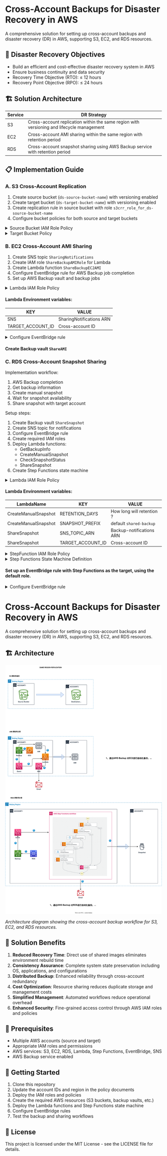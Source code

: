 # Cross-Account Backups for Disaster Recovery in AWS

A comprehensive solution for setting up cross-account backups and disaster recovery (DR) in AWS, supporting S3, EC2, and RDS resources.

## 🎯 Disaster Recovery Objectives

- Build an efficient and cost-effective disaster recovery system in AWS
- Ensure business continuity and data security
- Recovery Time Objective (RTO): ≤ 12 hours
- Recovery Point Objective (RPO): ≤ 24 hours

## 🏗️ Solution Architecture

| Service | DR Strategy |
|---------|-------------|
| S3 | Cross-account replication within the same region with versioning and lifecycle management |
| EC2 | Cross-account AMI sharing within the same region with retention period |
| RDS | Cross-account snapshot sharing using AWS Backup service with retention period |

## 📋 Implementation Guide

### A. S3 Cross-Account Replication

1. Create source bucket (`ds-source-bucket-name`) with versioning enabled
2. Create target bucket (`ds-target-bucket-name`) with versioning enabled
3. Create replication rule in source bucket with role `s3crr_role_for_ds-source-bucket-name`
4. Configure bucket policies for both source and target buckets

<details>
<summary>Source Bucket IAM Role Policy</summary>

```json
{
    "Version": "2012-10-17",
    "Statement": [
        {
            "Action": [
                "s3:ListBucket",
                "s3:GetReplicationConfiguration",
                "s3:GetObjectVersionForReplication",
                "s3:GetObjectVersionAcl",
                "s3:GetObjectVersionTagging",
                "s3:GetObjectRetention",
                "s3:GetObjectLegalHold"
            ],
            "Effect": "Allow",
            "Resource": [
                "arn:aws-cn:s3:::ds-source-bucket-name",
                "arn:aws-cn:s3:::ds-source-bucket-name/*",
                "arn:aws-cn:s3:::ds-target-bucket-name",
                "arn:aws-cn:s3:::ds-target-bucket-name/*"
            ]
        },
        {
            "Action": [
                "s3:ReplicateObject",
                "s3:ReplicateDelete",
                "s3:ReplicateTags",
                "s3:ObjectOwnerOverrideToBucketOwner"
            ],
            "Effect": "Allow",
            "Resource": [
                "arn:aws-cn:s3:::ds-source-bucket-name/*",
                "arn:aws-cn:s3:::ds-target-bucket-name/*"
            ]
        }
    ]
}
```
</details>

<details>
<summary>Target Bucket Policy</summary>

```json
{
    "Version": "2012-10-17",
    "Statement": [
        {
            "Sid": "Set-permissions-for-objects",
            "Effect": "Allow",
            "Principal": {
                "AWS": "arn:aws-cn:iam::AccountId:role/service-role/s3crr_role_for_ds-source-bucket-name"
            },
            "Action": [
                "s3:ReplicateObject",
                "s3:ReplicateDelete"
            ],
            "Resource": "arn:aws-cn:s3:::ds-target-bucket-name/*"
        },
        {
            "Sid": "Set permissions on bucket",
            "Effect": "Allow",
            "Principal": {
                "AWS": "arn:aws-cn:iam::AccountId:role/service-role/s3crr_role_for_ds-source-bucket-name"
            },
            "Action": [
                "s3:GetBucketVersioning",
                "s3:PutBucketVersioning"
            ],
            "Resource": "arn:aws-cn:s3:::ds-target-bucket-name"
        }
    ]
}
```
</details>

### B. EC2 Cross-Account AMI Sharing

1. Create SNS topic `SharingNotifications`
2. Create IAM role `ShareBackupAMIRole` for Lambda
3. Create Lambda function `ShareBackupEC2AMI`
4. Configure EventBridge rule for AWS Backup job completion
5. Set up AWS Backup vault and backup jobs

<details>
<summary>Lambda IAM Role Policy</summary>

```json
{
    "Version": "2012-10-17",
    "Statement": [
        {
            "Effect": "Allow",
            "Action": [
                "ec2:ModifySnapshotAttribute",
                "ec2:CreateTags",
                "ec2:DescribeSnapshots",
                "ec2:DescribeImages",
                "ec2:ModifyImageAttribute",
                "ec2:ModifySnapshotAttribute",
                "ec2:DescribeSnapshots",
                "ec2:CreateTags"
            ],
            "Resource": "*"
        },
        {
            "Effect": "Allow",
            "Action": [
                "backup:DescribeBackupJob",
                "backup:DescribeRecoveryPoint"
            ],
            "Resource": "*"
        },
        {
            "Effect": "Allow",
            "Action": [
                "logs:CreateLogGroup",
                "logs:CreateLogStream",
                "logs:PutLogEvents"
            ],
            "Resource": "arn:aws-cn:logs:*:*:*"
        },
        {
            "Effect": "Allow",
            "Action": [
                "sns:Publish"
            ],
            "Resource": "arn:aws-cn:sns:*:*:AMISharing*"
        }
    ]
}
```
</details>

#### Lambda Environment variables:
| KEY    | VALUE |
|---------|-------------|
| SNS | SharingNotifications ARN |
| TARGET_ACCOUNT_ID |  Cross-account ID |

<details>
<summary>Configure EventBridge rule</summary>

```code
aws events put-rule \
    --name "BackupJobCompletion" \
    --event-pattern '{        
        "source": ["aws.backup"],
        "detail-type": ["Backup Job State Change"],
        "detail": {
            "state": ["COMPLETED"],
           "resourceType": ["EC2"],
            "backupVaultName": ["ShareAMI"]
        }
    }' \
    --description "Trigger Lambda when AWS Backup jobs complete"

#Add-permission
aws lambda add-permission \
    --function-name ShareBackupEC2AMI \
    --statement-id EventBridgeInvoke \
    --action lambda:InvokeFunction \
    --principal events.amazonaws.com \
    --source-arn arn:aws-cn:events:cn-northwest-1:AccountId:rule/BackupJobCompletion

```
</details>

#### Create Backup vault `ShareAMI`


### C. RDS Cross-Account Snapshot Sharing

Implementation workflow:
1. AWS Backup completion
2. Get backup information
3. Create manual snapshot
4. Wait for snapshot availability
5. Share snapshot with target account

Setup steps:
1. Create Backup vault `ShareSnapshot`
2. Create SNS topic for notifications
3. Configure EventBridge rule
4. Create required IAM roles
5. Deploy Lambda functions:
   - GetBackupInfo
   - CreateManualSnapshot
   - CheckSnapshotStatus
   - ShareSnapshot
6. Create Step Functions state machine

<details>
<summary>Lambda IAM Role Policy</summary>

```json
{
    "Version": "2012-10-17",
    "Statement": [
        {
            "Effect": "Allow",
            "Action": [
                "rds:CopyDBSnapshot",
                "rds:DeleteDBSnapshot",
                "rds:DescribeDBSnapshots",
                "rds:ModifyDBSnapshotAttribute"
            ],
            "Resource": "*"
        },
        {
            "Effect": "Allow",
            "Action": [
                "backup:DescribeBackupJob",
                "backup:DescribeRecoveryPoint"
            ],
            "Resource": "*"
        },
        {
            "Effect": "Allow",
            "Action": [
                "logs:CreateLogGroup",
                "logs:CreateLogStream",
                "logs:PutLogEvents"
            ],
            "Resource": "arn:aws-cn:logs:*:*:*"
        },
        {
            "Effect": "Allow",
            "Action": [
                "sns:Publish"
            ],
            "Resource": "arn:aws-cn:sns:*:*:*"
        }
    ]
}

```
</details>

#### Lambda Environment variables:
|LambdaName |KEY | VALUE |
|---------|---------|-------------|
| CreateManualSnapshot|RETENTION_DAYS | How long will retention ? |
| CreateManualSnapshot|SNAPSHOT_PREFIX |  default `shared-backup`|
| ShareSnapshot|SNS_TOPIC_ARN |Backup-notifications ARN |
| ShareSnapshot|TARGET_ACCOUNT_ID | Cross-account ID |

<details>
<summary>StepFunction IAM Role Policy</summary>

```json
{
    "Version": "2012-10-17",
    "Statement": [
        {
            "Sid": "CloudWatchLogsFullAccess",
            "Effect": "Allow",
            "Action": [
                "logs:*",
                "cloudwatch:GenerateQuery"
            ],
            "Resource": "*"
        }
    ]
}
{
    "Version": "2012-10-17",
    "Statement": [
        {
            "Effect": "Allow",
            "Action": [
                "lambda:InvokeFunction"
            ],
            "Resource": [
                "arn:aws-cn:lambda:cn-northwest-1:AccountId:function:ShareSnapshot:*",
                "arn:aws-cn:lambda:cn-northwest-1:AccountId:function:GetBackupInfo:*",
                "arn:aws-cn:lambda:cn-northwest-1:AccountId:function:CheckSnapshotStatus:*",
                "arn:aws-cn:lambda:cn-northwest-1:AccountId:function:CreateManualSnapshot:*"
            ]
        },
        {
            "Effect": "Allow",
            "Action": [
                "lambda:InvokeFunction"
            ],
            "Resource": [
                "arn:aws-cn:lambda:cn-northwest-1:AccountId:function:ShareSnapshot",
                "arn:aws-cn:lambda:cn-northwest-1:AccountId:function:GetBackupInfo",
                "arn:aws-cn:lambda:cn-northwest-1:AccountId:function:CheckSnapshotStatus",
                "arn:aws-cn:lambda:cn-northwest-1:AccountId:function:CreateManualSnapshot"
            ]
        }
    ]
}
{
    "Version": "2012-10-17",
    "Statement": [
        {
            "Effect": "Allow",
            "Action": [
                "sns:Publish"
            ],
            "Resource": [
                "arn:aws-cn:sns:cn-northwest-1:AccountId:rds-backup-notifications"
            ]
        }
    ]
}
{
    "Version": "2012-10-17",
    "Statement": [
        {
            "Effect": "Allow",
            "Action": [
                "xray:PutTraceSegments",
                "xray:PutTelemetryRecords",
                "xray:GetSamplingRules",
                "xray:GetSamplingTargets"
            ],
            "Resource": [
                "*"
            ]
        }
    ]
}


```
</details>


<details>
<summary>Step Functions State Machine Definition</summary>

```json
{
  "Comment": "RDS Backup Share Workflow",
  "StartAt": "GetBackupInfo",
  "States": {
    "GetBackupInfo": {
      "Type": "Task",
      "Resource": "arn:aws-cn:lambda:cn-northwest-1:AccountId:function:GetBackupInfo",
      "Next": "CreateManualSnapshot",
      "Retry": [
        {
          "ErrorEquals": [
            "States.TaskFailed"
          ],
          "IntervalSeconds": 30,
          "MaxAttempts": 3
        }
      ],
      "Catch": [
        {
          "ErrorEquals": [
            "States.ALL"
          ],
          "Next": "NotifyError"
        }
      ]
    },
    "CreateManualSnapshot": {
      "Type": "Task",
      "Resource": "arn:aws-cn:lambda:cn-northwest-1:AccountId:function:CreateManualSnapshot",
      "Next": "WaitForSnapshotReady",
      "Catch": [
        {
          "ErrorEquals": [
            "States.ALL"
          ],
          "Next": "NotifyError"
        }
      ]
    },
    "WaitForSnapshotReady": {
      "Type": "Wait",
      "Seconds": 300,
      "Next": "CheckSnapshotStatus"
    },
    "CheckSnapshotStatus": {
      "Type": "Task",
      "Resource": "arn:aws-cn:lambda:cn-northwest-1:AccountId:function:CheckSnapshotStatus",
      "Next": "IsSnapshotReady",
      "Retry": [
        {
          "ErrorEquals": [
            "States.TaskFailed"
          ],
          "IntervalSeconds": 30,
          "MaxAttempts": 3
        }
      ],
      "Catch": [
        {
          "ErrorEquals": [
            "States.ALL"
          ],
          "Next": "NotifyError"
        }
      ]
    },
    "IsSnapshotReady": {
      "Type": "Choice",
      "Choices": [
        {
          "Variable": "$.snapshotReady",
          "BooleanEquals": true,
          "Next": "ShareSnapshot"
        }
      ],
      "Default": "WaitForSnapshotReady"
    },
    "ShareSnapshot": {
      "Type": "Task",
      "Resource": "arn:aws-cn:lambda:cn-northwest-1:AccountId:function:ShareSnapshot",
      "End": true,
      "Retry": [
        {
          "ErrorEquals": [
            "States.TaskFailed"
          ],
          "IntervalSeconds": 30,
          "MaxAttempts": 3
        }
      ],
      "Catch": [
        {
          "ErrorEquals": [
            "States.ALL"
          ],
          "Next": "NotifyError"
        }
      ]
    },
    "NotifyError": {
      "Type": "Task",
      "Resource": "arn:aws-cn:states:::sns:publish",
      "Parameters": {
        "TopicArn": "arn:aws-cn:sns:cn-northwest-1:AccountId:rds-backup-notifications",
        "Subject": "RDS Snapshot Workflow Error",
        "Message.$": "States.Format('Error occurred in state: {}. Error: {}', $.Error, $.Cause)"
      },
      "End": true
    }
  }
}
```
</details>

#### Set up an EventBridge rule with Step Functions as the target, using the default role.
<details>
<summary>Configure EventBridge rule</summary>

```code
aws events put-rule \
    --name "RDSBackupJobCompletion" \
    --event-pattern '{
        "source": ["aws.backup"],
        "detail-type": ["Backup Job State Change"],
        "detail": {
            "state": ["COMPLETED"],
           "resourceType": ["RDS"],
            "backupVaultName": ["ShareSnapshot"]
        }
    }' \
    --description "Trigger StepFunctions when AWS Backup jobs complete"

```
</details>

# Cross-Account Backups for Disaster Recovery in AWS

A comprehensive solution for setting up cross-account backups and disaster recovery (DR) in AWS, supporting S3, EC2, and RDS resources.

## 🏗️ Architecture

![AWS Cross-Account Backup Architecture](assets/images/architecture.svg)

*Architecture diagram showing the cross-account backup workflow for S3, EC2, and RDS resources.*




## 💪 Solution Benefits

1. **Reduced Recovery Time**: Direct use of shared images eliminates environment rebuild time
2. **Consistency Assurance**: Complete system state preservation including OS, applications, and configurations
3. **Distributed Backup**: Enhanced reliability through cross-account redundancy
4. **Cost Optimization**: Resource sharing reduces duplicate storage and management costs
5. **Simplified Management**: Automated workflows reduce operational overhead
6. **Enhanced Security**: Fine-grained access control through AWS IAM roles and policies

## 📝 Prerequisites

- Multiple AWS accounts (source and target)
- Appropriate IAM roles and permissions
- AWS services: S3, EC2, RDS, Lambda, Step Functions, EventBridge, SNS
- AWS Backup service enabled

## 🚀 Getting Started

1. Clone this repository
2. Update the account IDs and region in the policy documents
3. Deploy the IAM roles and policies
4. Create the required AWS resources (S3 buckets, backup vaults, etc.)
5. Deploy the Lambda functions and Step Functions state machine
6. Configure EventBridge rules
7. Test the backup and sharing workflows

## 📄 License

This project is licensed under the MIT License - see the LICENSE file for details.
